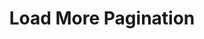 ---
  id: "98226"
  fieldLayoutId: "89"
  uid: "fa1c353f-307e-4842-9d6a-2c82975d04ff"
  enabled: "1"
  archived: "0"
  dateCreated: "2020-05-06 17:57:58"
  dateUpdated: "2021-03-01 03:55:16"
  siteSettingsId: "98226"
  slug: "load-more-pagination"
  siteId: "1"
  uri: "patterns/web/entry/load-more-pagination"
  enabledForSite: "1"
  sectionId: "2"
  typeId: "2"
  authorId: "1"
  postdateCreated: "2020-05-06 17:55:00"
  expirydateCreated: null
  contentId: "97633"
  title: "Load More Pagination"
  field_allColorsComputed: null
  field_allColorsComputedIllustration: null
  field_allColorsComputedThumbnail: null
  field_appDescription: null
  field_appDescriptionSentiment: null
  field_audio: "0"
  field_authorFaq: null
  field_bgThumbPosition: "center bottom"
  field_body: null
  field_captureSize: null
  field_categoriesRaw: "predictability"
  field_categoryInPlainText: null
  field_coldThumbTransform: null
  field_colorPalette: null
  field_contributorName: null
  field_contributorUrl: null
  field_coverColor: null
  field_dominantColor: null
  field_externalContributor: "0"
  field_fetchWebsiteData: null
  field_fullName: null
  field_gfycatSource: null
  field_gif: "0"
  field_gumletUrl: null
  field_gumletUrlNoPreParse: null
  field_howHelps: "<p><strong>Predictability</strong></p>\n<p>The world of web design is divided into the correct usage of pagination controls with advocates and critics of approaches like infinite scroll.</p>\n<p>The traditional pagination control popularized by Google (the paginator at the bottom of the Google results) has cemented itself as the standard, friendly UX for search results since it doesn't remove the ability of the user to navigate at will and it gives some level of predictability.</p>\n<p>Infinite scroll has been majorly favored by social media apps and some e-commerce apps since it allows them to increase engagement and scales well with their vast amount of content.</p>\n<p>In this particular case, Ikea opted for a hybrid control that allows them to keep all their results on a single page while giving the user a predictable horizon of when they are going to reach the end of the product results.</p>\n<p>This approach is beneficial for the user since it allows them to have a single fully contextualized page of results but with the ability to navigate at will and have an idea of how long is the output of their search.</p>\n<p>It's important to mention that this type of control may only work for a website like Ikea, which has a significant amount of product inventory but not so large that it will be hard to represent accurately in a progress bar or similar affordance.</p>"
  field_howWorks: "<p>When users perform a search on Ikea's website, they get a result back with hundreds of matching results.</p>\n<p>Naturally, Ikea doesn't show all the available results at first load. Instead, Ikea loads a paginated result that can be expanded with a \"load more\" button that allows the users to keep all the found products available in the body of the page as they keep loading results.</p>\n<p>Unlike other \"load more\" UI controls that don't reveal the size of the output and have more abstract pagination mechanisms, Ikea's version of this control, fully reveals the size of the output, and shows a completion or progress bar. This bar is an affordance that allows the users to understand the size of the results (that can be loosely determined by the amount of scrolling performed to reach the bottom of the page).</p>"
  field_iconColors: null
  field_iconComputedColors: null
  field_illustrationSource: null
  field_imagePathRaw: "https://s3-us-west-2.amazonaws.com/waveguideio/captures/waves/ikea-load-more.png"
  field_imageTextOcr: null
  field_depthArticleBody: null
  field_lpSentimentScore: null
  field_lpUrl: null
  field_mediaEmbed: null
  field_mobileId: null
  field_mobileShotSrc: null
  field_newsObject: null
  field_pageFetchJsonString: null
  field_patternSrc: "Ikea"
  field_platformRaw: "Web"
  field_qualityDescription: null
  field_rawResponse: null
  field_readingDuration: null
  field_readingDurationSeconds: null
  field_readingEaseLevel: null
  field_readingEaseScore: null
  field_references: null
  field_screenshotColors: null
  field_screenshotComputedColors: null
  field_sourceFromArchive: null
  field_strategyDescription: null
  field_thumbColors: null
  field_thumbVideoUrl: null
  field_webDescription: null
  field_webTitle: null
  field_what: "<p>This is a UI control found on the official Ikea Website. Ikea's website search allows users to load more results on the page with a UI control that behaves like a traditional \"load more\" button but with additional context and affordances that disclose how many product results are left to load for that particular search query.</p>"
  root: null
  lft: null
  rgt: null
  level: null
  structureId: null
  layout: layouts/post.njk
---